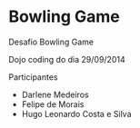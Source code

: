 Bowling Game
============


Desafio Bowling Game

Dojo coding do dia 29/09/2014

Participantes
 - Darlene Medeiros  
 - Felipe de Morais  
 - Hugo Leonardo Costa e Silva
  
